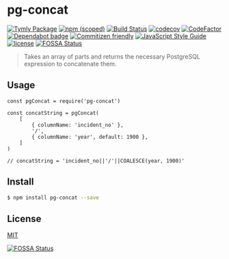 # pg-concat
[![Tymly Package](https://img.shields.io/badge/tymly-package-blue.svg)](https://tymly.io/) [![npm (scoped)](https://img.shields.io/npm/v/@wmfs/pg-concat.svg)](https://www.npmjs.com/package/@wmfs/pg-concat) [![Build Status](https://travis-ci.org/wmfs/pg-concat.svg?branch=master)](https://travis-ci.org/wmfs/pg-concat) [![codecov](https://codecov.io/gh/wmfs/pg-concat/branch/master/graph/badge.svg)](https://codecov.io/gh/wmfs/pg-concat) [![CodeFactor](https://www.codefactor.io/repository/github/wmfs/pg-concat/badge)](https://www.codefactor.io/repository/github/wmfs/pg-concat) [![Dependabot badge](https://img.shields.io/badge/Dependabot-active-brightgreen.svg)](https://dependabot.com/) [![Commitizen friendly](https://img.shields.io/badge/commitizen-friendly-brightgreen.svg)](http://commitizen.github.io/cz-cli/)
[![JavaScript Style Guide](https://img.shields.io/badge/code_style-standard-brightgreen.svg)](https://standardjs.com) [![license](https://img.shields.io/github/license/mashape/apistatus.svg)](https://github.com/wmfs/tymly/blob/master/packages/pg-concat/LICENSE)
[![FOSSA Status](https://app.fossa.io/api/projects/git%2Bgithub.com%2Fwmfs%2Fpg-concat.svg?type=shield)](https://app.fossa.io/projects/git%2Bgithub.com%2Fwmfs%2Fpg-concat?ref=badge_shield)




> Takes an array of parts and returns the necessary PostgreSQL expression to concatenate them.

## Usage

```
const pgConcat = require('pg-concat')

const concatString = pgConcat(
    [
        { columnName: 'incident_no' },
        '/',
        { columnName: 'year', default: 1900 },
    ]
)

// concatString = 'incident_no||'/'||COALESCE(year, 1900)'
```

## <a name="install"></a>Install
```bash
$ npm install pg-concat --save
```

## <a name="license"></a>License
[MIT](https://github.com/wmfs/pg-concat/blob/master/LICENSE)


[![FOSSA Status](https://app.fossa.io/api/projects/git%2Bgithub.com%2Fwmfs%2Fpg-concat.svg?type=large)](https://app.fossa.io/projects/git%2Bgithub.com%2Fwmfs%2Fpg-concat?ref=badge_large)